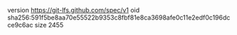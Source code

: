 version https://git-lfs.github.com/spec/v1
oid sha256:591f5be8aa70e55522b9353c8fbf81e8ca3698afe0c11e2edf0c196dcce9c6ac
size 2455
